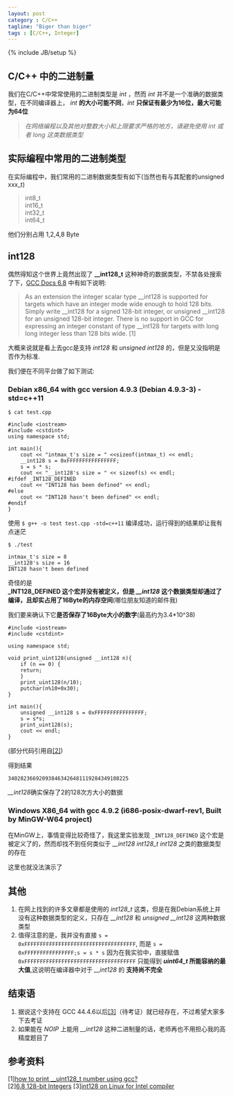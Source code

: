 ```yaml
---
layout: post
category : C/C++
tagline: "Biger than biger"
tags : [C/C++, Integer]
---
```

{% include JB/setup %}

## C/C++ 中的二进制量     

我们在C/C++中常常使用的二进制类型是 _int_ ，然而 _int_ 并不是一个准确的数据类型，在不同编译器上， _int_ __的大小可能不同__，_int_ __只保证有最少为16位，最大可能为64位__    

> *在网络编程以及其他对整数大小和上限要求严格的地方，请避免使用 _int_ 或者 _long_ 这类数据类型*    

## 实际编程中常用的二进制类型    

在实际编程中，我们常用的二进制数据类型有如下(当然也有与其配套的unsigned xxx_t)    

> int8_t     
> int16_t    
> int32_t   
> int64_t   

他们分别占用 1,2,4,8 Byte   

## int128    

偶然得知这个世界上竟然出现了 **__int128_t** 这种神奇的数据类型，不禁各处搜索了下，[GCC Docs 6.8](https://gcc.gnu.org/onlinedocs/gcc/_005f_005fint128.html) 中有如下说明:    

> As an extension the integer scalar type __int128 is supported for targets which have an integer mode wide enough to hold 128 bits. Simply write __int128 for a signed 128-bit integer, or unsigned __int128 for an unsigned 128-bit integer. There is no support in GCC for expressing an integer constant of type __int128 for targets with long long integer less than 128 bits wide. [1]


大概来说就是看上去gcc是支持 _int128_ 和 _unsigned int128_ 的，但是又没指明是否作为标准.    

我们便在不同平台做了如下测试:    

### Debian x86_64 with gcc version 4.9.3 (Debian 4.9.3-3) -std=c++11           

`$ cat test.cpp`       

    #include <iostream>
    #include <cstdint>
    using namespace std;
    
    int main(){
        cout << "intmax_t's size = " <<sizeof(intmax_t) << endl;
        __int128 s = 0xFFFFFFFFFFFFFFFF;
        s = s * s;
        cout << "__int128's size = " << sizeof(s) << endl;
    #ifdef _INT128_DEFINED
        cout << "INT128 has been defined" << endl;
    #else
        cout << "INT128 hasn't been defined" << endl;
    #endif
    }

使用 `$ g++ -o test test.cpp -std=c++11` 编译成功，运行得到的结果却让我有点迷茫    

`$ ./test`

    intmax_t's size = 8      
    __int128's size = 16      
    INT128 hasn't been defined      


奇怪的是    
**_INT128_DEFINED 这个宏并没有被定义，但是 *__int128* 这个数据类型却通过了编译，且却实占用了16Byte的内存空间**(哪位朋友知道的邮件我)      


我们要来确认下它**是否保存了16Byte大小的数字**(最高约为3.4*10^38)     

    #include <iostream>
    #include <cstdint>
    
    using namespace std;
    
    void print_uint128(unsigned __int128 n){
        if (n == 0) {
        return;
        }
        print_uint128(n/10);
        putchar(n%10+0x30);
    }
    
    int main(){
        unsigned __int128 s = 0xFFFFFFFFFFFFFFFF;
        s = s*s;
        print_uint128(s);
        cout << endl;
    } 

(部分代码引用自[[2]](http://stackoverflow.com/questions/11656241/how-to-print-uint128-t-number-using-gcc))    

得到结果    

`340282366920938463426481119284349108225`    

*__int128*确实保存了2的128次方大小的数据        


### Windows X86_64 with gcc 4.9.2 (i686-posix-dwarf-rev1, Built by MinGW-W64 project)      

在MinGW上，事情变得比较奇怪了，我这里实验发现 `_INT128_DEFINED` 这个宏是被定义了的，然而却找不到任何类似于 *__int128* *int128_t* *int128* 之类的数据类型的存在    

这里也就没法演示了     

## 其他    
1. 在网上找到的许多文章都是使用的 *int128_t* 这类，但是在我Debian系统上并没有这种数据类型的定义，只存在 *__int128* 和 *unsigned __int128* 这两种数据类型    
2. 值得注意的是，我并没有直接
`s = 0xFFFFFFFFFFFFFFFFFFFFFFFFFFFFFFFFFFFF`, 而是 `s = 0xFFFFFFFFFFFFFFFF;s = s * s` 因为在我实验中，直接赋值 `0xFFFFFFFFFFFFFFFFFFFFFFFFFFFFFFFFFFFF` 只能得到 __*uint64_t* 所能容纳的最大值__,这说明在编译器中对于 *__int128* 的  **支持尚不完全**  

## 结束语    

1. 据说这个支持在 GCC 44.4.6以后[[3]](http://4byte.cn/question/1000920/int128-on-linux-for-intel-compiler.html)（待考证）就已经存在，不过希望大家多下去考证
2. 如果能在 _NOIP_ 上能用 *__int128* 这种二进制量的话，老师再也不用担心我的高精度题目了    


## 参考资料
[1][how to print __uint128_t number using gcc?](http://stackoverflow.com/questions/11656241/how-to-print-uint128-t-number-using-gcc)      
[2][6.8 128-bit Integers](https://gcc.gnu.org/onlinedocs/gcc/_005f_005fint128.html)
[3][int128 on Linux for Intel compiler](http://4byte.cn/question/1000920/int128-on-linux-for-intel-compiler.html)
